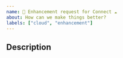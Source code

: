 ```yaml
---
name: 🎁 Enhancement request for Connect ☁️
about: How can we make things better?
labels: ["cloud", "enhancement"]
---
```


## Description
